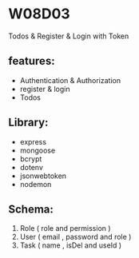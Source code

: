 # W08D03
Todos & Register & Login with  Token

## features:
- Authentication & Authorization
- register & login
- Todos

## Library:
- express
- mongoose
- bcrypt
- dotenv
- jsonwebtoken
- nodemon

## Schema:
1. Role
    ( role and permission )
2. User
   ( email , password and role )
3. Task
   ( name , isDel and useId )


